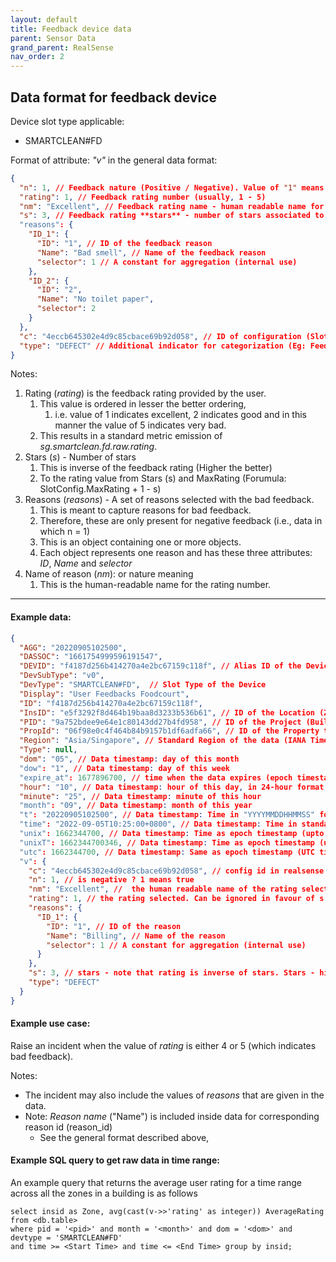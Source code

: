 ```yaml
---
layout: default
title: Feedback device data
parent: Sensor Data
grand_parent: RealSense
nav_order: 2
---
```


## Data format for feedback device

Device slot type applicable:
- SMARTCLEAN#FD

Format of attribute: *"v"* in the general data format:
```json
{
  "n": 1, // Feedback nature (Positive / Negative). Value of "1" means negative, otherwise Positive.
  "rating": 1, // Feedback rating number (usually, 1 - 5)
  "nm": "Excellent", // Feedback rating name - human readable name for the rating number (set in the configuration)
  "s": 3, // Feedback rating **stars** - number of stars associated to the rating (Eg: 5 stars for rating 1) 
  "reasons": {
    "ID_1": {
      "ID": "1", // ID of the feedback reason
      "Name": "Bad smell", // Name of the feedback reason
      "selector": 1 // A constant for aggregation (internal use)
    },
    "ID_2": {
      "ID": "2",
      "Name": "No toilet paper",
      "selector": 2
    }
  },
  "c": "4eccb645302e4d9c85cbace69b92d058", // ID of configuration (SlotConfig) for Device Slot in SmartClean RealSense.
  "type": "DEFECT" // Additional indicator for categorization (Eg: Feedback / Defect etc.) 
}
```
Notes:
1. Rating (*rating*) is the feedback rating provided by the user. 
   1. This value is ordered in lesser the better ordering,
      1. i.e. value of 1 indicates excellent, 2 indicates good and in this manner the value of 5 indicates very bad.
   2. This results in a standard metric emission of *sg.smartclean.fd.raw.rating*.
2. Stars (*s*) - Number of stars
   1. This is inverse of the feedback rating (Higher the better)
   2. To the rating value from Stars (s) and MaxRating (Forumula: SlotConfig.MaxRating + 1 - s)
3. Reasons (*reasons*) - A set of reasons selected with the bad feedback.
   1. This is meant to capture reasons for bad feedback. 
   2. Therefore, these are only present for negative feedback (i.e., data in which n = 1)
   3. This is an object containing one or more objects.
   4. Each object represents one reason and has these three attributes: _ID_, _Name_ and _selector_ 
4. Name of reason (*nm*): or nature meaning 
   1. This is the human-readable name for the rating number.

---

#### Example data:
```json
{
  "AGG": "20220905102500",
  "DASSOC": "1661754999596191547",
  "DEVID": "f4187d256b414270a4e2bc67159c118f", // Alias ID of the Device Slot
  "DevSubType": "v0",
  "DevType": "SMARTCLEAN#FD",  // Slot Type of the Device
  "Display": "User Feedbacks Foodcourt",
  "ID": "f4187d256b414270a4e2bc67159c118f",
  "InsID": "e5f3292f8d464b19baa8d3233b536b61", // ID of the Location (Zone) where the Device Slot is located.
  "PID": "9a752bdee9e64e1c80143dd27b4fd958", // ID of the Project (Building) where the Location (Zone) is present.
  "PropId": "06f98e0c4f464b84b9157b1df6adfa66", // ID of the Property to which this Project (Building) belongs to.
  "Region": "Asia/Singapore", // Standard Region of the data (IANA Timezone database name) 
  "Type": null,
  "dom": "05", // Data timestamp: day of this month
  "dow": "1", // Data timestamp: day of this week
  "expire_at": 1677896700, // time when the data expires (epoch timestamp)
  "hour": "10", // Data timestamp: hour of this day, in 24-hour format
  "minute": "25", // Data timestamp: minute of this hour
  "month": "09", // Data timestamp: month of this year
  "t": "20220905102500", // Data timestamp: Time in "YYYYMMDDHHMMSS" format.
  "time": "2022-09-05T10:25:00+0800", // Data timestamp: Time in standard ISO 8601 format.
  "unix": 1662344700, // Data timestamp: Time as epoch timestamp (upto seconds)
  "unixT": 1662344700346, // Data timestamp: Time as epoch timestamp (upto milli-seconds) 
  "utc": 1662344700, // Data timestamp: Same as epoch timestamp (UTC timezone)
  "v": {
    "c": "4eccb645302e4d9c85cbace69b92d058", // config id in realsense attached to the slot
    "n": 1, // is negative ? 1 means true
    "nm": "Excellent", //  the human readable name of the rating selected (set in config)
    "rating": 1, // the rating selected. Can be ignored in favour of s. Formula - Config.MaxRating + 1 - s
    "reasons": {
      "ID_1": {
        "ID": "1", // ID of the reason
        "Name": "Billing", // Name of the reason
        "selector": 1 // A constant for aggregation (internal use)
      }
    },
    "s": 3, // stars - note that rating is inverse of stars. Stars - higher the better. Rating - lower the better. 
    "type": "DEFECT"
  }
}
```

#### Example use case:
Raise an incident when the value of *rating* is either 4 or 5 (which indicates bad feedback).

Notes:
- The incident may also include the values of *reasons* that are given in the data.
- Note: *Reason name* ("Name") is included inside data for corresponding reason id (reason_id)
  - See the general format described above, 

#### Example SQL query to get raw data in time range:
An example query that returns the average user rating for a time range 
across all the zones in a building is as follows

```
select insid as Zone, avg(cast(v->>'rating' as integer)) AverageRating from <db.table>
where pid = '<pid>' and month = '<month>' and dom = '<dom>' and devtype = 'SMARTCLEAN#FD'
and time >= <Start Time> and time <= <End Time> group by insid;
```


